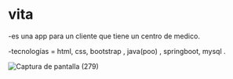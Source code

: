 # vita

-es una app para un cliente que tiene un centro de medico. 

-tecnologías  = html, css, bootstrap , java(poo) , springboot, mysql .

![Captura de pantalla (279)](https://github.com/alannieto07/vita/assets/110429020/000f4ecd-2c77-4f75-a4be-f5e86cb2fab8)
